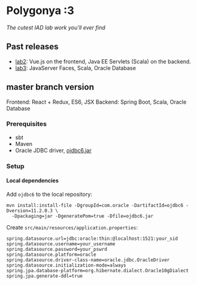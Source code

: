 # Polygonya :3

_The cutest IAD lab work you'll ever find_

## Past releases

* [lab2](https://github.com/band-of-four/polygonya/releases/tag/lab2):
Vue.js on the frontend, Java EE Servlets (Scala) on the backend.
* [lab3](https://github.com/band-of-four/polygonya/releases/tag/lab3):
JavaServer Faces, Scala, Oracle Database

## master branch version

Frontend: React + Redux, ES6, JSX
Backend: Spring Boot, Scala, Oracle Database

### Prerequisites

* sbt
* Maven
* Oracle JDBC driver, [ojdbc6.jar](https://www.oracle.com/technetwork/apps-tech/jdbc-112010-090769.html)

### Setup

#### Local dependencies

Add `ojdbc6` to the local repository:
```
mvn install:install-file -DgroupId=com.oracle -DartifactId=ojdbc6 -Dversion=11.2.0.3 \
  -Dpackaging=jar -DgeneratePom=true -Dfile=ojdbc6.jar
```

Create `src/main/resources/application.properties`:
```
spring.datasource.url=jdbc:oracle:thin:@localhost:1521:your_sid
spring.datasource.username=your_username
spring.datasource.password=your_pswrd
spring.datasource.platform=oracle
spring.datasource.driver-class-name=oracle.jdbc.OracleDriver
spring.datasource.initialization-mode=always
spring.jpa.database-platform=org.hibernate.dialect.Oracle10gDialect
spring.jpa.generate-ddl=true
```
